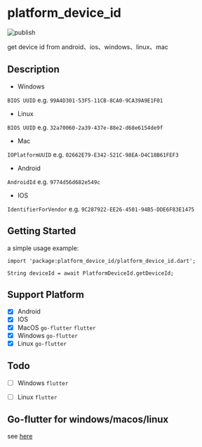 # platform_device_id

![publish](https://github.com/BestBurning/platform_device_id/workflows/Publish/badge.svg)

get device id from android、ios、windows、linux、mac

## Description

- Windows 

`BIOS UUID` e.g. `99A4D301-53F5-11CB-8CA0-9CA39A9E1F01`
- Linux 

`BIOS UUID` e.g. `32a70060-2a39-437e-88e2-d68e6154de9f`
- Mac 

`IOPlatformUUID` e.g. `02662E79-E342-521C-98EA-D4C18B61FEF3`

- Android 

`AndroidId` e.g. `9774d56d682e549c`

- IOS 

`IdentifierForVendor` e.g. `9C287922-EE26-4501-94B5-DDE6F83E1475`


## Getting Started

a simple usage example:

```
import 'package:platform_device_id/platform_device_id.dart';

String deviceId = await PlatformDeviceId.getDeviceId;
```
## Support Platform
 
- [x] Android
- [x] IOS
- [x] MacOS   `go-flutter` `flutter`
- [x] Windows `go-flutter`
- [x] Linux   `go-flutter`

## Todo

- [ ] Windows `flutter`
- [ ] Linux `flutter`


## Go-flutter for windows/macos/linux

see [here](https://github.com/BestBurning/platform_device_id/tree/master/go)
